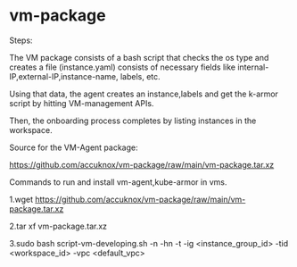 # vm-package


Steps:

The VM package consists of a bash script that checks the os type and creates a file (instance.yaml) consists of necessary fields like internal-IP,external-IP,instance-name, labels, etc.

Using that data, the agent creates an instance,labels and get the k-armor script by hitting VM-management APIs.

Then, the onboarding process completes by listing instances in the workspace.

 
Source for the VM-Agent package:

https://github.com/accuknox/vm-package/raw/main/vm-package.tar.xz 


Commands to run and install vm-agent,kube-armor in vms.

1.wget https://github.com/accuknox/vm-package/raw/main/vm-package.tar.xz

2.tar xf vm-package.tar.xz 

3.sudo bash script-vm-developing.sh -n  <instance name>  -hn  <host name>  -t  <key1> <value1> <key2> <value2>  -ig  <instance_group_id>  -tid <workspace_id> -vpc <default_vpc>
